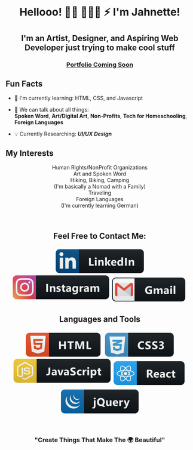 <h1 align="center"> Hellooo! 👋🏾 👩🏾‍💻 ⚡️ I'm Jahnette!</h1>

<!-- <p align="center"><tb><img  src="https://visitor-badge.glitch.me/badge?page_id=jahtuck5.jahtuck5"/></tb></p> -->

<h2 align="center">I'm an Artist, Designer, and Aspiring Web Developer just trying to make cool stuff</h2>
<a href="#"><h3 align="center">Portfolio Coming Soon</h3></a>

## Fun Facts

- 🌱 I'm currently learning: HTML, CSS, and Javascript
<!-- - ⚡️ Currently Learning: Go and Rust -->
- 💬 We can talk about all things:  
**Spoken Word**, **Art/Digital Art**, **Non-Profits**, **Tech for Homeschooling**, **Foreign Languages**

- :bulb: Currently Researching: ***UI/UX Design***

## My Interests
<p align="center">
Human Rights/NonProfit Organizations<br>
Art and Spoken Word<br>
Hiking, Biking, Camping<br>
(I'm basically a Nomad with a Family)<br>
Traveling<br>
Foreign Languages<br>(I'm currently learning German)<br>

</p>
<br/>

<h2 align="center">Feel Free to Contact Me:</h2>
<p align="center">
<a href="https://www.linkedin.com/in/jahnettetucker/"><tb><img src="svg/social/linkedin.svg" alt="linkedin" style="vertical-align:top; margin:6px 4px"></tb></tr></a>
<a href ="https://www.instagram.com/mrs.jtucker5/"><tb><img src="svg/social/instagram.svg" alt="instagram style="vertical-align:top; margin:6px 4px"></tb></tr></a>
<a href ="mailto:jahnettetucker@gmail.com"><tb><img src="svg/social/gmail.svg" alt="gmail" style="vertical-align:top; margin:6px 4px"></tb></tr></a> 
</a>
<!-- <a href="https://"><tb><img src="svg/social/soundcloud.svg" alt="soundcloud" style="vertical-align:top; margin:6px 4px"></tb></tr></a> -->
</p>
<p align="center">

<!-- <br>

[![Anurag's github stats](https://github-readme-stats.vercel.app/api?username=jahtuck5&hide=prs&count_private=true&show_icons=true&theme=onedark)](https://github.com/anuraghazra/github-readme-stats) [![1](https://github-readme-stats.vercel.app/api/top-langs/?username=jahtuck5&layout=compact&langs_count=8&theme=onedark)](https://github.com/anuraghazra/github-readme-stats)

<br> -->
</p>


### <h2 align="center"> Languages and Tools </h2>
<p align="center">

<tr>
  <tb><img src="./svg/dev/languages/html.svg" alt="html" style="vertical-align:top; margin:6px 4px"></tb>
  <tb><img src="./svg/dev/languages/css3.svg" alt="css3" style="vertical-align:top; margin:6px 4px"></tb>
  <tb><img src="svg/dev/languages/js.svg" alt="js" style="vertical-align:top; margin:p6x 4px"></tb>
  <tb><img src="svg/dev/frameworks/react.svg" alt="react" style="vertical-align:top; margin:6px 4px"></tb>
  <tb><img src="svg/dev/frameworks/jquery.svg" alt="jquery" style="vertical-align:top; margin:6px 4px"></tb>
</tr>
</p>

<br />
<h3 align="center">"Create Things That Make The 🌍 Beautiful" </h3>
